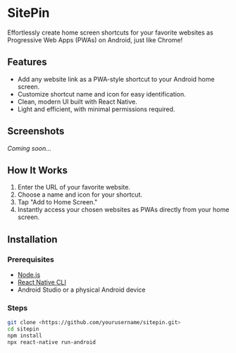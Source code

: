 # SitePin

Effortlessly create home screen shortcuts for your favorite websites as Progressive Web Apps (PWAs) on Android, just like Chrome!

## Features

- Add any website link as a PWA-style shortcut to your Android home screen.
- Customize shortcut name and icon for easy identification.
- Clean, modern UI built with React Native.
- Light and efficient, with minimal permissions required.

## Screenshots

_Coming soon..._

## How It Works

1. Enter the URL of your favorite website.
2. Choose a name and icon for your shortcut.
3. Tap "Add to Home Screen."
4. Instantly access your chosen websites as PWAs directly from your home screen.

## Installation

### Prerequisites

- [Node.js](#maybeCitation:<https://nodejs.org/>)
- [React Native CLI](#maybeCitation:<https://reactnative.dev/docs/environment-setup>)
- Android Studio or a physical Android device

### Steps

```bash
git clone <https://github.com/yourusername/sitepin.git>
cd sitepin
npm install
npx react-native run-android
